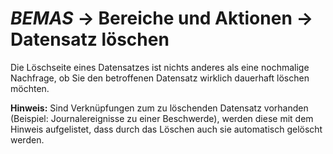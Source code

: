 # *BEMAS* → Bereiche und Aktionen → Datensatz löschen

Die Löschseite eines Datensatzes ist nichts anderes als eine nochmalige Nachfrage,
ob Sie den betroffenen Datensatz wirklich dauerhaft löschen möchten.

**Hinweis:** Sind Verknüpfungen zum zu löschenden Datensatz vorhanden (Beispiel:
Journalereignisse zu einer Beschwerde), werden diese mit dem Hinweis aufgelistet,
dass durch das Löschen auch sie automatisch gelöscht werden.
